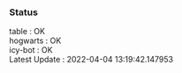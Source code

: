 ### Status


table : OK  
hogwarts : OK  
icy-bot : OK  
Latest Update : 2022-04-04 13:19:42.147953
